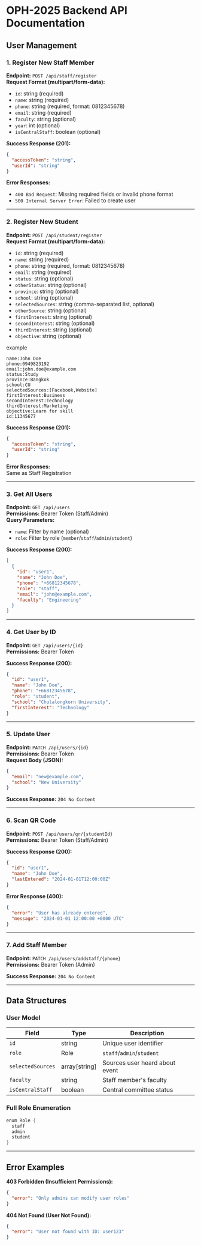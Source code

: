# OPH-2025 Backend API Documentation

## User Management

### 1. Register New Staff Member
**Endpoint:** `POST /api/staff/register`  
**Request Format (multipart/form-data):**
- `id`: string (required)
- `name`: string (required)
- `phone`: string (required, format: 0812345678)
- `email`: string (required)
- `faculty`: string (optional)
- `year`: int (optional)
- `isCentralStaff`: boolean (optional)

**Success Response (201):**
```json
{
  "accessToken": "string",
  "userId": "string"
}
```

**Error Responses:**
- `400 Bad Request`: Missing required fields or invalid phone format
- `500 Internal Server Error`: Failed to create user

---

### 2. Register New Student
**Endpoint:** `POST /api/student/register`  
**Request Format (multipart/form-data):**
- `id`: string (required)
- `name`: string (required)
- `phone`: string (required, format: 0812345678)
- `email`: string (required)
- `status`: string (optional)
- `otherStatus`: string (optional)
- `province`: string (optional)
- `school`: string (optional)
- `selectedSources`: string (comma-separated list, optional)
- `otherSource`: string (optional)
- `firstInterest`: string (optional)
- `secondInterest`: string (optional)
- `thirdInterest`: string (optional)
- `objective`: string (optional)

example
```
name:John Doe
phone:0949823192
email:john.doe@example.com
status:Study
province:Bangkok
school:CU
selectedSources:[Facebook,Website]	
firstInterest:Business
secondInterest:Technology
thirdInterest:Marketing
objective:Learn for skill
id:11345677
```

**Success Response (201):**
```json
{
  "accessToken": "string",
  "userId": "string"
}
```

**Error Responses:**  
Same as Staff Registration

---

### 3. Get All Users
**Endpoint:** `GET /api/users`  
**Permissions:** Bearer Token (Staff/Admin)  
**Query Parameters:**
- `name`: Filter by name (optional)
- `role`: Filter by role (`member`/`staff`/`admin`/`student`)

**Success Response (200):**
```json
[
  {
    "id": "user1",
    "name": "John Doe",
    "phone": "+66812345678",
    "role": "staff",
    "email": "john@example.com",
    "faculty": "Engineering"
  }
]
```

---

### 4. Get User by ID
**Endpoint:** `GET /api/users/{id}`  
**Permissions:** Bearer Token

**Success Response (200):**
```json
{
  "id": "user1",
  "name": "John Doe",
  "phone": "+66812345678",
  "role": "student",
  "school": "Chulalongkorn University",
  "firstInterest": "Technology"
}
```

---

### 5. Update User
**Endpoint:** `PATCH /api/users/{id}`  
**Permissions:** Bearer Token  
**Request Body (JSON):**
```json
{
  "email": "new@example.com",
  "school": "New University"
}
```

**Success Response:** `204 No Content`

---

### 6. Scan QR Code
**Endpoint:** `POST /api/users/qr/{studentId}`  
**Permissions:** Bearer Token (Staff/Admin)

**Success Response (200):**
```json
{
  "id": "user1",
  "name": "John Doe",
  "lastEntered": "2024-01-01T12:00:00Z"
}
```

**Error Response (400):**
```json
{
  "error": "User has already entered",
  "message": "2024-01-01 12:00:00 +0000 UTC"
}
```

---

### 7. Add Staff Member
**Endpoint:** `PATCH /api/users/addstaff/{phone}`  
**Permissions:** Bearer Token (Admin)

**Success Response:** `204 No Content`

---

## Data Structures

### User Model
| Field             | Type            | Description                     |
|-------------------|-----------------|---------------------------------|
| `id`              | string          | Unique user identifier          |
| `role`            | Role            | `staff`/`admin`/`student` |
| `selectedSources` | array[string]   | Sources user heard about event  |
| `faculty`         | string          | Staff member's faculty          |
| `isCentralStaff`  | boolean         | Central committee status        |

### Full Role Enumeration
```go
enum Role {
  staff
  admin
  student
}
```

---

## Error Examples
**403 Forbidden (Insufficient Permissions):**
```json
{
  "error": "Only admins can modify user roles"
}
```

**404 Not Found (User Not Found):**
```json
{
  "error": "User not found with ID: user123"
}
```